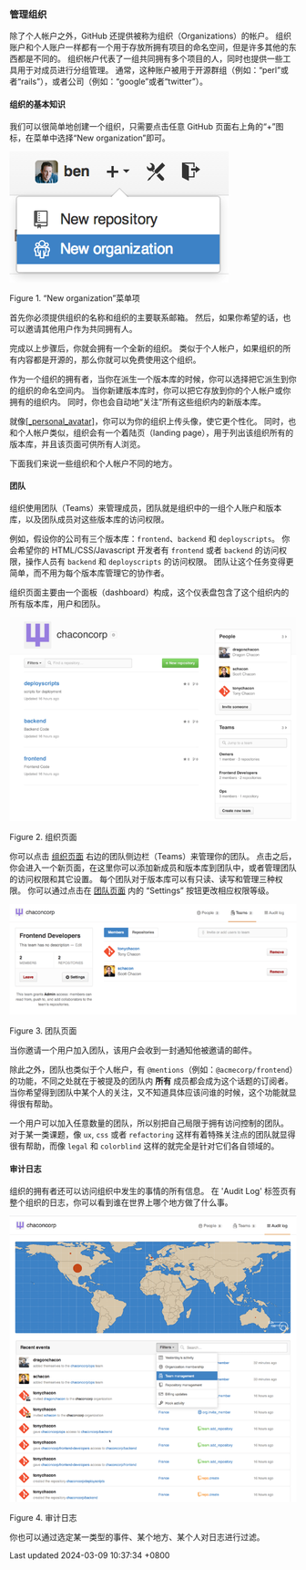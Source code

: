 ### 管理组织

除了个人帐户之外，GitHub 还提供被称为组织（Organizations）的帐户。
组织账户和个人账户一样都有一个用于存放所拥有项目的命名空间，但是许多其他的东西都是不同的。
组织帐户代表了一组共同拥有多个项目的人，同时也提供一些工具用于对成员进行分组管理。
通常，这种账户被用于开源群组（例如：“perl”或者“rails”），或者公司（例如：“google”或者“twitter”）。

#### 组织的基本知识

我们可以很简单地创建一个组织，只需要点击任意 GitHub
页面右上角的“+”图标，在菜单中选择“New organization”即可。

![“New organization”菜单项](../../../../../images/progit/neworg.png)

Figure 1. “New organization”菜单项

首先你必须提供组织的名称和组织的主要联系邮箱。
然后，如果你希望的话，也可以邀请其他用户作为共同拥有人。

完成以上步骤后，你就会拥有一个全新的组织。
类似于个人帐户，如果组织的所有内容都是开源的，那么你就可以免费使用这个组织。

作为一个组织的拥有者，当你在派生一个版本库的时候，你可以选择把它派生到你的组织的命名空间内。
当你新建版本库时，你可以把它存放到你的个人帐户或你拥有的组织内。
同时，你也会自动地“关注”所有这些组织内的新版本库。

就像[\[\_personal_avatar\]](#_personal_avatar)，你可以为你的组织上传头像，使它更个性化。
同时，也和个人帐户类似，组织会有一个着陆页（landing
page），用于列出该组织所有的版本库，并且该页面可供所有人浏览。

下面我们来说一些组织和个人帐户不同的地方。

#### 团队

组织使用团队（Teams）来管理成员，团队就是组织中的一组个人账户和版本库，以及团队成员对这些版本库的访问权限。

例如，假设你的公司有三个版本库：`frontend`、`backend` 和
`deployscripts`。 你会希望你的 HTML/CSS/Javascript 开发者有 `frontend`
或者 `backend` 的访问权限，操作人员有 `backend` 和 `deployscripts`
的访问权限。
团队让这个任务变得更简单，而不用为每个版本库管理它的协作者。

组织页面主要由一个面板（dashboard）构成，这个仪表盘包含了这个组织内的所有版本库，用户和团队。

![组织页面](../../../../../images/progit/orgs-01-page.png)

Figure 2. 组织页面

你可以点击 [组织页面](#_org_page)
右边的团队侧边栏（Teams）来管理你的团队。
点击之后，你会进入一个新页面，在这里你可以添加新成员和版本库到团队中，或者管理团队的访问权限和其它设置。
每个团队对于版本库可以有只读、读写和管理三种权限。 你可以通过点击在
[团队页面](#_team_page) 内的 “Settings” 按钮更改相应权限等级。

![团队页面](../../../../../images/progit/orgs-02-teams.png)

Figure 3. 团队页面

当你邀请一个用户加入团队，该用户会收到一封通知他被邀请的邮件。

除此之外，团队也类似于个人帐户，有
`@mentions`（例如：`@acmecorp/frontend`）的功能，不同之处就在于被提及的团队内
**所有** 成员都会成为这个话题的订阅者。
当你希望得到团队中某个人的关注，又不知道具体应该问谁的时候，这个功能就显得很有帮助。

一个用户可以加入任意数量的团队，所以别把自己局限于拥有访问控制的团队。
对于某一类课题，像 `ux`, `css` 或者 `refactoring`
这样有着特殊关注点的团队就显得很有帮助，而像 `legal` 和 `colorblind`
这样的就完全是针对它们各自领域的。

#### 审计日志

组织的拥有者还可以访问组织中发生的事情的所有信息。 在 'Audit Log'
标签页有整个组织的日志，你可以看到谁在世界上哪个地方做了什么事。

![orgs 03 audit](../../../../../images/progit/orgs-03-audit.png)

Figure 4. 审计日志

你也可以通过选定某一类型的事件、某个地方、某个人对日志进行过滤。

Last updated 2024-03-09 10:37:34 +0800
